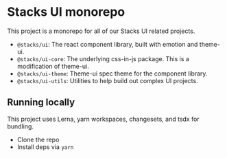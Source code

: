 # Stacks UI monorepo

This project is a monorepo for all of our Stacks UI related projects.

- `@stacks/ui`: The react component library, built with emotion and theme-ui.
- `@stacks/ui-core`: The underlying css-in-js package. This is a modification of theme-ui.
- `@stacks/ui-theme`: Theme-ui spec theme for the component library.
- `@stacks/ui-utils`: Utilities to help build out complex UI projects. 

## Running locally

This project uses Lerna, yarn workspaces, changesets, and tsdx for bundling. 

- Clone the repo
- Install deps via `yarn`
